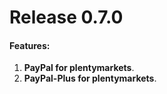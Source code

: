 # Release 0.7.0

#### Features:
  
1. **PayPal for plentymarkets**.
2. **PayPal-Plus for plentymarkets**.